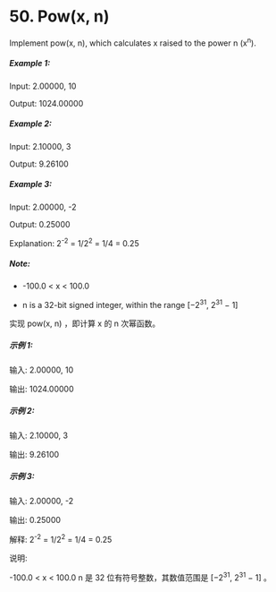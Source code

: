 # 50. Pow(x, n)

Implement pow(x, n), which calculates x raised to the power n (x<sup>n</sup>).

##### Example 1:

Input: 2.00000, 10

Output: 1024.00000

##### Example 2:

Input: 2.10000, 3

Output: 9.26100

##### Example 3:

Input: 2.00000, -2

Output: 0.25000

Explanation: 2<sup>-2</sup> = 1/2<sup>2</sup> = 1/4 = 0.25

##### Note:

* -100.0 < x < 100.0

* n is a 32-bit signed integer, within the range [−2<sup>31</sup>, 2<sup>31</sup> − 1]

实现 pow(x, n) ，即计算 x 的 n 次幂函数。

##### 示例 1:

输入: 2.00000, 10

输出: 1024.00000

##### 示例 2:

输入: 2.10000, 3

输出: 9.26100

##### 示例 3:

输入: 2.00000, -2

输出: 0.25000

解释: 2<sup>-2</sup> = 1/2<sup>2</sup> = 1/4 = 0.25

说明:

-100.0 < x < 100.0
n 是 32 位有符号整数，其数值范围是 [−2<sup>31</sup>, 2<sup>31</sup> − 1] 。